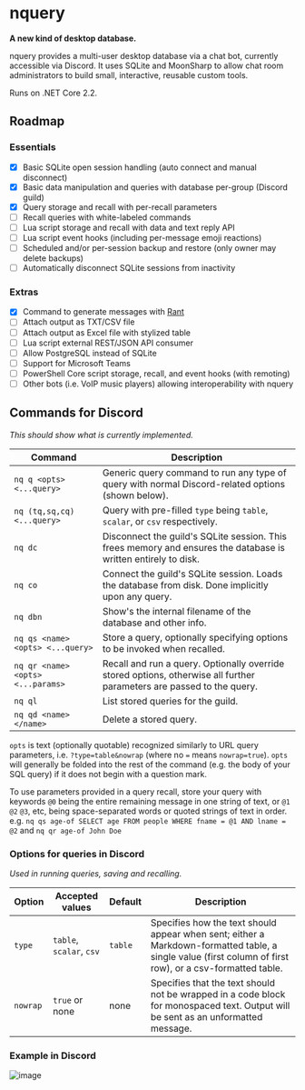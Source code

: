 # nquery

**A new kind of desktop database.**

nquery provides a multi-user desktop database via a chat bot, currently accessible via Discord. It uses SQLite and MoonSharp to allow chat room administrators to build small, interactive, reusable custom tools.

Runs on .NET Core 2.2.

## Roadmap

### Essentials

- [x] Basic SQLite open session handling (auto connect and manual disconnect)
- [x] Basic data manipulation and queries with database per-group (Discord guild)
- [x] Query storage and recall with per-recall parameters
- [ ] Recall queries with white-labeled commands
- [ ] Lua script storage and recall with data and text reply API
- [ ] Lua script event hooks (including per-message emoji reactions)
- [ ] Scheduled and/or per-session backup and restore (only owner may delete backups)
- [ ] Automatically disconnect SQLite sessions from inactivity

### Extras

- [x] Command to generate messages with [Rant](https://github.com/TheBerkin/rant)
- [ ] Attach output as TXT/CSV file
- [ ] Attach output as Excel file with stylized table
- [ ] Lua script external REST/JSON API consumer
- [ ] Allow PostgreSQL instead of SQLite
- [ ] Support for Microsoft Teams
- [ ] PowerShell Core script storage, recall, and event hooks (with remoting)
- [ ] Other bots (i.e. VoIP music players) allowing interoperability with nquery

## Commands for Discord

*This should show what is currently implemented.*

| Command                           | Description                                                                                                           |
| --------------------------------- | --------------------------------------------------------------------------------------------------------------------- |
| `nq q <opts> <...query>`          | Generic query command to run any type of query with normal Discord-related options (shown below).                     |
| `nq (tq,sq,cq) <...query>`        | Query with pre-filled `type` being `table`, `scalar`, or `csv` respectively.                                          |
| `nq dc`                           | Disconnect the guild's SQLite session. This frees memory and ensures the database is written entirely to disk.        |
| `nq co`                           | Connect the guild's SQLite session. Loads the database from disk. Done implicitly upon any query.                     |
| `nq dbn`                          | Show's the internal filename of the database and other info.                                                          |
| `nq qs <name> <opts> <...query>`  | Store a query, optionally specifying options to be invoked when recalled.                                             |
| `nq qr <name> <opts> <...params>` | Recall and run a query. Optionally override stored options, otherwise all further parameters are passed to the query. |
| `nq ql`                           | List stored queries for the guild.                                                                                    |
| `nq qd <name></name>`             | Delete a stored query.                                                                                                |

`opts` is text (optionally quotable) recognized similarly to URL query parameters, i.e. `?type=table&nowrap` (where no `=` means `nowrap=true`). `opts` will generally be folded into the rest of the command (e.g. the body of your SQL query) if it does not begin with a question mark.

To use parameters provided in a query recall, store your query with keywords `@0` being the entire remaining message in one string of text, or `@1` `@2` `@3`, etc, being space-separated words or quoted strings of text in order. e.g. `nq qs age-of SELECT age FROM people WHERE fname = @1 AND lname = @2` and `nq qr age-of John Doe`

### Options for queries in Discord

*Used in running queries, saving and recalling.*

| Option   | Accepted values          | Default | Description                                                                                                                                              |
| -------- | ------------------------ | ------- | -------------------------------------------------------------------------------------------------------------------------------------------------------- |
| `type`   | `table`, `scalar`, `csv` | `table` | Specifies how the text should appear when sent; either a Markdown-formatted table, a single value (first column of first row), or a csv-formatted table. |
| `nowrap` | `true` or none           | none    | Specifies that the text should not be wrapped in a code block for monospaced text. Output will be sent as an unformatted message.                        |

### Example in Discord

![image](https://user-images.githubusercontent.com/37567272/64517669-6b719f00-d2b6-11e9-9d32-468cb23f12b9.png)
